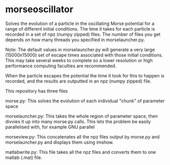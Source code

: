 morseoscillator
===============

Solves the evolution of a particle in the oscillating Morse potential for a range of different initial conditions. The time it takes for each particle is recorded in a set of npz (numpy zipped) files. The number of files you get depends on how many threads you specified in morselauncher.py.

Note: The default values in morselauncher.py will generate a very large (15000x15000) set of escape times associated with those initial conditions. This may take several weeks to complete so a lower resolution or high performance computing faculties are recommended.

When the particle escapes the potential the time it took for this to happen is recorded, and the results are outputted in an npz (numpy zipped) file. 

This repository has three files

morse.py: This solves the evolution of each individual "chunk" of parameter space

morselauncher.py: This takes the whole region of parameter space, then divvies it up into many morse.py calls. This lets the problem be easily parallelised with, for example GNU parallel

morseview.py: This concatenates all the npz files output by morse.py and morselauncher.py and displays them using imshow.

matlabwrite.py: This file takes all the npz files and converts them to one matlab (.mat) file.
